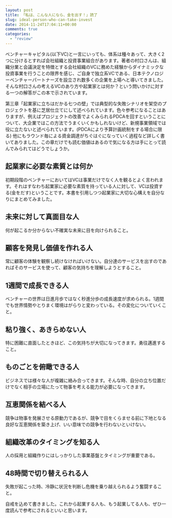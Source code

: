 ```yaml
---
layout: post
title: 「私は、こんな人になら、金を出す！」読了
slug: ideal-person-who-can-take-invest
date: 2014-11-24T17:04:11+00:00
comments: true
categories:
  - "review"
---
```


ベンチャーキャピタル(以下VC)と一言にいっても、体系は種々あって、大きく2つに分けるとすれば会社組織と投資事業組合があります。著者の村口さんは、組織分業と会議決定を特徴とする会社組織のVCに務めた経験からダイナミックな投資事業を行うことの限界を感じ、ご自身で独立系VCである、日本テクノロジーベンチャーパートナーズを設立され数多くの企業を上場へと導いてきました。そんな村口さんの考えるVCのあり方や起業家とは何か？という問いかけに対する一つの解答がこの本で示されています。

第三章「起業家に立ちはだかる七つの壁」では典型的な失敗シナリオを架空のプロジェクトを基に芝居仕立てにして述べられています。色々参考になることはありますが、例えばプロジェクトの改善でよくみられるPDCAを回すということについて、大企業ではこの方法でうまくいくかもしれないけど、新規事業領域では役に立たないと述べられています。(PDCAにより予算計画統制をする場合に限る)
他にもラウンド毎による資金調達がちぐはぐになっていく過程など詳しく書いてありました。この章だけでも読む価値はあるので気になる方は手にとって読んでみられてはどうでしょうか。

## 起業家に必要な素質とは何か
初期段階のベンチャーにおいてはVCは事業だけでなく人を観るとよく言われます。それはすなわち起業家に必要な素質を持っている人に対して、VCは投資する(金をだす)ということです。本書を引用しつつ起業家に大切な心構えを自分なりにまとめてみました。

## 未来に対して真面目な人
何が起こるか分からない不確実な未来に目を向けられること。

## 顧客を発見し価値を作れる人
常に顧客の体験を観察し続けなければいけない。自分達のサービスを出すのであればそのサービスを使って、顧客の気持ちを理解しようとすること。

## 1週間で成長できる人
ベンチャーの世界は日進月歩ではなく秒進分歩の成長速度が求められる。1週間でも世界情勢やとりまく環境はがらりと変わっている。その変化についていくこと。

## 粘り強く、あきらめない人
特に困難に直面したときほど、この気持ちが大切になってきます。勇往邁進すること。

## ものごとを俯瞰できる人
ビジネスでは様々な人が複雑に絡み合ってきます。そんな時、自分の立ち位置だけでなく相手の立場にたって物事を考える能力が必要になってきます。

## 互恵関係を結べる人
競争は物事を発展させる原動力であるが、競争で目をくらませる前に下地となる良好な互恵関係を築き上げ、いい意味での競争を行わないといけない。

## 組織改革のタイミングを知る人
人の採用と組織作りにはしっかりした事業基盤とタイミングが重要である。

## 48時間で切り替えられる人
失敗が起こった時、冷静に状況を判断し危機を乗り越えられるよう奮闘すること。

自戒を込めて書きました。これから起業する人も、もう起業してる人も、ぜひ一度読んで参考にされるといいと思います。
